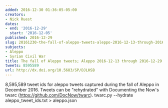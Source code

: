 ```yaml
---
added: 2016-12-30 01:36:05-05:00
creators:
- Nick Ruest
dates:
- end: '2016-12-29'
  start: '2016-12-05'
published: 2016-12-29
slug: 20161230-the-fall-of-aleppo-tweets-aleppo-2016-12-13-through-2016-12-29
subjects:
- Aleppo
- Syrian Civil War
title: The fall of Aleppo tweets; Aleppo 2016-12-13 through 2016-12-29
tweets: 8595589
url: http://dx.doi.org/10.5683/SP/DJLHSB
---
```


8,595,589 tweet ids for aleppo tweets captured during the fall of Aleppo in December 2016. Tweets can be "rehydrated" with Documenting the Now's twarc (https://github.com/DocNow/twarc). twarc.py --hydrate aleppo_tweet_ids.txt > aleppo.json
